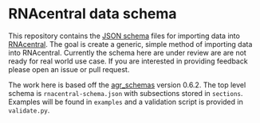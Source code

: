 # RNAcentral data schema

This repository contains the [JSON schema](http://json-schema.org) files for
importing data into [RNAcentral]. The goal is create a generic, simple method
of importing data into RNAcentral. Currently the schema here are under review
are are not ready for real world use case. If you are interested in providing
feedback please open an issue or pull request.

The work here is based off the
[agr_schemas](https://github.com/alliance-genome/agr_schemas) version 0.6.2.
The top level schema is `rnacentral-schema.json` with subsections stored in
`sections`. Examples will be found in `examples` and a validation script
is provided in `validate.py`. 


[RNAcentral]: http://rnacentral.org
